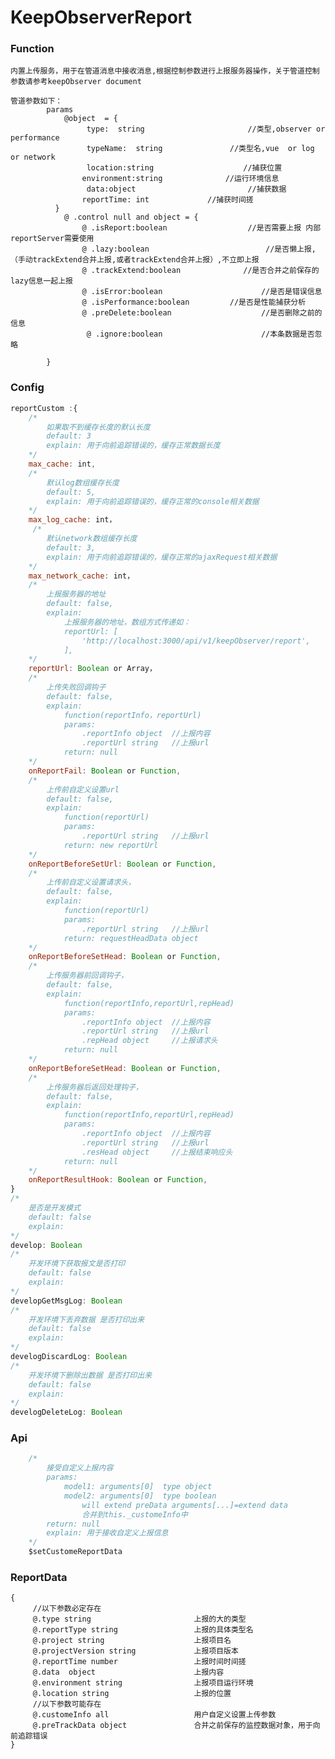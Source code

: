 # KeepObserverReport

### Function

	内置上传服务，用于在管道消息中接收消息,根据控制参数进行上报服务器操作，关于管道控制参数请参考keepObserver document

	管道参数如下：
    		params  
    			@object  = {
       				 type:  string                  	 //类型,observer or performance    
        			 typeName:  string               //类型名,vue  or log or network
      				 location:string                 	//捕获位置
        			environment:string              //运行环境信息
       				 data:object                    	 //捕获数据
        			reportTime: int 			//捕获时间搓
  			  }
    			@ .control null and object = {
        			@ .isReport:boolean                	 //是否需要上报 内部reportServer需要使用
        			@ .lazy:boolean                     	 //是否懒上报, （手动trackExtend合并上报,或者trackExtend合并上报）,不立即上报
        			@ .trackExtend:boolean              //是否合并之前保存的lazy信息一起上报
        			@ .isError:boolean                  	//是否是错误信息
        			@ .isPerformance:boolean         //是否是性能捕获分析
        			@ .preDelete:boolean                	//是否删除之前的信息
       				 @ .ignore:boolean                   	//本条数据是否忽略

			}

### Config	

```javascript
reportCustom :{	
	/*
		如果取不到缓存长度的默认长度
		default: 3
		explain: 用于向前追踪错误的，缓存正常数据长度
	*/
    max_cache: int,
    /*
    	默认log数组缓存长度 
    	default: 5,
    	explain: 用于向前追踪错误的，缓存正常的console相关数据
    */
    max_log_cache: int，
     /*
    	默认network数组缓存长度 
    	default: 3,
    	explain: 用于向前追踪错误的，缓存正常的ajaxRequest相关数据
    */
    max_network_cache: int，
    /*
    	上报服务器的地址 
    	default: false,
    	explain: 
            上报服务器的地址，数组方式传递如：
            reportUrl: [
                'http://localhost:3000/api/v1/keepObserver/report',
            ],
    */
    reportUrl: Boolean or Array，
    /*
    	上传失败回调钩子
    	default: false,
    	explain: 
    		function(reportInfo，reportUrl)
            params:
            	.reportInfo object 	//上报内容
            	.reportUrl string	//上报url 
            return: null
    */
	onReportFail: Boolean or Function,
    /*
    	上传前自定义设置url
    	default: false,
    	explain: 
    		function(reportUrl)
            params:
            	.reportUrl string	//上报url 
            return: new reportUrl
    */
	onReportBeforeSetUrl: Boolean or Function,
    /*
    	上传前自定义设置请求头，
    	default: false,
    	explain: 
    		function(reportUrl)
            params:
            	.reportUrl string	//上报url 
            return: requestHeadData object
    */
	onReportBeforeSetHead: Boolean or Function,
    /*
    	上传服务器前回调钩子，
    	default: false,
    	explain: 
    		function(reportInfo,reportUrl,repHead)
            params:
            	.reportInfo	object	//上报内容
            	.reportUrl string	//上报url 
            	.repHead object 	//上报请求头
            return: null
    */
	onReportBeforeSetHead: Boolean or Function,
    /*
    	上传服务器后返回处理钩子，
    	default: false,
    	explain: 
    		function(reportInfo,reportUrl,repHead)
            params:
            	.reportInfo	object	//上报内容
            	.reportUrl string	//上报url 
            	.resHead object 	//上报结束响应头
            return: null
    */
	onReportResultHook: Boolean or Function,
}
/*
	是否是开发模式
	default: false
	explain: 
*/
develop: Boolean
/*
	开发环境下获取报文是否打印
	default: false
	explain: 
*/
developGetMsgLog: Boolean
/*
	开发环境下丢弃数据 是否打印出来
	default: false
	explain: 
*/
develogDiscardLog: Boolean
/*
	开发环境下删除出数据 是否打印出来
	default: false
	explain: 
*/
develogDeleteLog: Boolean
```

### Api 

```javascript
	/*
		接受自定义上报内容	
		params: 
			model1: arguments[0]  type object  
    		model2: arguments[0]  type boolean  
    			will extend preData arguments[...]=extend data
    			合并到this._customeInfo中
		return: null
		explain: 用于接收自定义上报信息
	*/
    $setCustomeReportData
```

### ReportData

```
{
     //以下参数必定存在
     @.type string                       上报的大的类型
     @.reportType string                 上报的具体类型名
     @.project string                    上报项目名
     @.projectVersion string             上报项目版本
     @.reportTime number                 上报时间时间搓
     @.data  object                      上报内容
     @.environment string                上报项目运行环境
     @.location string                   上报的位置
     //以下参数可能存在
     @.customeInfo all                   用户自定义设置上传参数
     @.preTrackData object               合并之前保存的监控数据对象，用于向前追踪错误
}
```

	